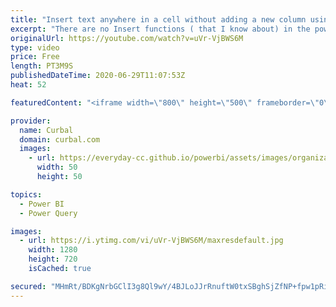 ```yaml
---
title: "Insert text anywhere in a cell without adding a new column using the Power Query User Interface."
excerpt: "There are no Insert functions ( that I know about) in the power query user interface, so if you dont know M, you probably have to create a new column to insert text in power query.  In today's video, I will show you how you can use power query user interface, to insert text into a column without adding"
originalUrl: https://youtube.com/watch?v=uVr-VjBWS6M
type: video
price: Free
length: PT3M9S
publishedDateTime: 2020-06-29T11:07:53Z
heat: 52

featuredContent: "<iframe width=\"800\" height=\"500\" frameborder=\"0\" src=\"https://www.youtube.com/embed/uVr-VjBWS6M\" allow=\"accelerometer; autoplay; encrypted-media; gyroscope; picture-in-picture\" allowfullscreen></iframe>"

provider:
  name: Curbal
  domain: curbal.com
  images:
    - url: https://everyday-cc.github.io/powerbi/assets/images/organizations/curbal.com-50x50.jpg
      width: 50
      height: 50

topics:
  - Power BI
  - Power Query

images:
  - url: https://i.ytimg.com/vi/uVr-VjBWS6M/maxresdefault.jpg
    width: 1280
    height: 720
    isCached: true

secured: "MHmRt/BDKgNrbGClI3g8Ql9wY/4BJLoJJrRnuftW0txSBghSjZfNP+fpw1pRiCHA3ejPbnd7cunmBbeO6WoZAcacNB1zKa1NzmG1wfW/sRoW0H+phgqmq8QhTHvXrTaQGWA0PG2jsYNkbXt4gH6d5em75zn46g+86m596tPvzULIXTuMa4Y2JU0LRMjRlRicJ5QOpwlTSf9eBukkxJoTVOYET2UYgM/snzNuMFqUeBefdYQVrT2Xhcz6O/yK1B9FRJcFG0TGEOZswaE8HLVJbXy+SpCTFreCUVsL9Rl7p4ttU3iMkQj2sYTIAwjaTRy/c/0gz3aTOBC1WuALam8OaDC/RPqAnClyr73DdKRRUMtcd5QNVFCNJW7jV8pNyhl27YPlsTJ6bnvRSLYnNnu0ZnfMYzUoHKis2dbS1lNx60s=;/Zxk59F13c+DldKGABlkCQ=="
---
```


